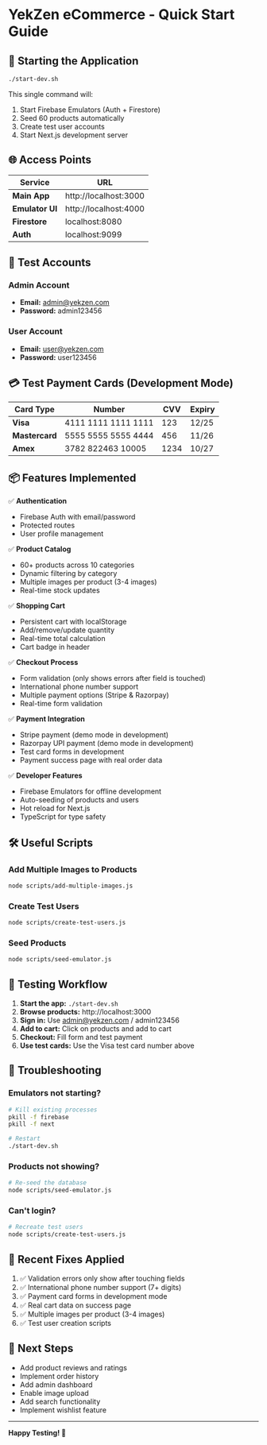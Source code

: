 # YekZen eCommerce - Quick Start Guide

## 🚀 Starting the Application

```bash
./start-dev.sh
```

This single command will:

1. Start Firebase Emulators (Auth + Firestore)
2. Seed 60 products automatically
3. Create test user accounts
4. Start Next.js development server

## 🌐 Access Points

| Service         | URL                   |
| --------------- | --------------------- |
| **Main App**    | http://localhost:3000 |
| **Emulator UI** | http://localhost:4000 |
| **Firestore**   | localhost:8080        |
| **Auth**        | localhost:9099        |

## 👤 Test Accounts

### Admin Account

- **Email:** admin@yekzen.com
- **Password:** admin123456

### User Account

- **Email:** user@yekzen.com
- **Password:** user123456

## 💳 Test Payment Cards (Development Mode)

| Card Type      | Number              | CVV  | Expiry |
| -------------- | ------------------- | ---- | ------ |
| **Visa**       | 4111 1111 1111 1111 | 123  | 12/25  |
| **Mastercard** | 5555 5555 5555 4444 | 456  | 11/26  |
| **Amex**       | 3782 822463 10005   | 1234 | 10/27  |

## 📦 Features Implemented

✅ **Authentication**

- Firebase Auth with email/password
- Protected routes
- User profile management

✅ **Product Catalog**

- 60+ products across 10 categories
- Dynamic filtering by category
- Multiple images per product (3-4 images)
- Real-time stock updates

✅ **Shopping Cart**

- Persistent cart with localStorage
- Add/remove/update quantity
- Real-time total calculation
- Cart badge in header

✅ **Checkout Process**

- Form validation (only shows errors after field is touched)
- International phone number support
- Multiple payment options (Stripe & Razorpay)
- Real-time form validation

✅ **Payment Integration**

- Stripe payment (demo mode in development)
- Razorpay UPI payment (demo mode in development)
- Test card forms in development
- Payment success page with real order data

✅ **Developer Features**

- Firebase Emulators for offline development
- Auto-seeding of products and users
- Hot reload for Next.js
- TypeScript for type safety

## 🛠️ Useful Scripts

### Add Multiple Images to Products

```bash
node scripts/add-multiple-images.js
```

### Create Test Users

```bash
node scripts/create-test-users.js
```

### Seed Products

```bash
node scripts/seed-emulator.js
```

## 📱 Testing Workflow

1. **Start the app:** `./start-dev.sh`
2. **Browse products:** http://localhost:3000
3. **Sign in:** Use admin@yekzen.com / admin123456
4. **Add to cart:** Click on products and add to cart
5. **Checkout:** Fill form and test payment
6. **Use test cards:** Use the Visa test card number above

## 🔧 Troubleshooting

### Emulators not starting?

```bash
# Kill existing processes
pkill -f firebase
pkill -f next

# Restart
./start-dev.sh
```

### Products not showing?

```bash
# Re-seed the database
node scripts/seed-emulator.js
```

### Can't login?

```bash
# Recreate test users
node scripts/create-test-users.js
```

## 📝 Recent Fixes Applied

1. ✅ Validation errors only show after touching fields
2. ✅ International phone number support (7+ digits)
3. ✅ Payment card forms in development mode
4. ✅ Real cart data on success page
5. ✅ Multiple images per product (3-4 images)
6. ✅ Test user creation scripts

## 🎯 Next Steps

- Add product reviews and ratings
- Implement order history
- Add admin dashboard
- Enable image upload
- Add search functionality
- Implement wishlist feature

---

**Happy Testing! 🎉**

